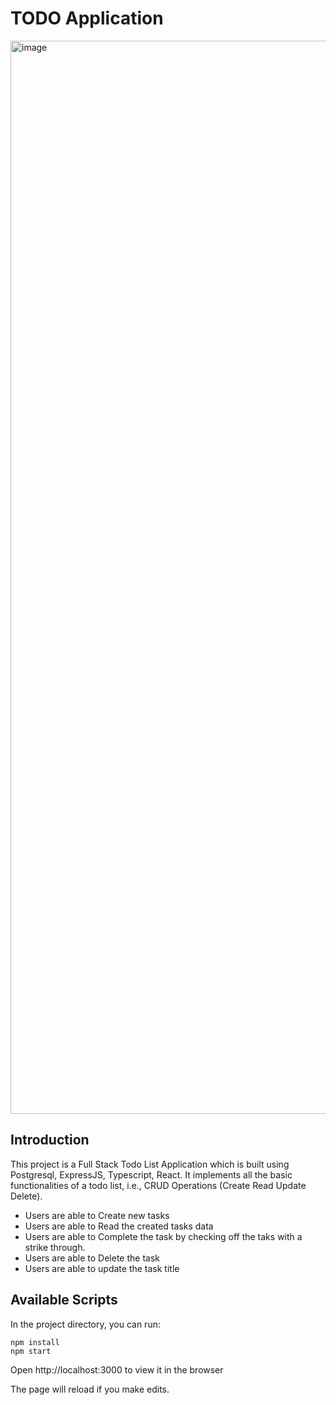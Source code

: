# TODO Application

<img width="1717" alt="image" src="https://github.com/user-attachments/assets/b0a4424d-0cf5-4ad8-9cac-0dcc0cd983a8" />


## Introduction

This project is a Full Stack Todo List Application which is built using Postgresql, ExpressJS, Typescript, React. It implements all the basic functionalities of a todo list, i.e., CRUD Operations (Create Read Update Delete). 
- Users are able to Create new tasks
- Users are able to Read the created tasks data
- Users are able to Complete the task by checking off the taks with a strike through.
- Users are able to Delete the task
- Users are able to update the task title

## Available Scripts 

In the project directory, you can run: 

```
npm install
npm start
```

Open http://localhost:3000 to view it in the browser 

The page will reload if you make edits.
